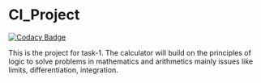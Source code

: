 # CI_Project

[![Codacy Badge](https://api.codacy.com/project/badge/Grade/d089cef8169343649ba19a626f89b064)](https://app.codacy.com/manual/99002583/CI_Project?utm_source=github.com&utm_medium=referral&utm_content=99002583/CI_Project&utm_campaign=Badge_Grade_Dashboard)

This is the project for task-1.
The calculator will build on the principles of logic to solve problems in mathematics and arithmetics mainly issues like limits, differentiation, integration.


